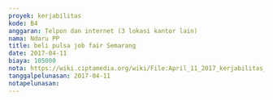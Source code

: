```yaml
---
proyek: kerjabilitas
kode: B4
anggaran: Telpon dan internet (3 lokasi kantor lain)
nama: Ndaru PP
title: beli pulsa job fair Semarang
date: 2017-04-11
biaya: 105000
nota: https://wiki.ciptamedia.org/wiki/File:April_11_2017_kerjabilitas_B4_beli_pulsa_job_fair_ndaru.jpg
tanggalpelunasan: 2017-04-11
notapelunasan:
---
```

